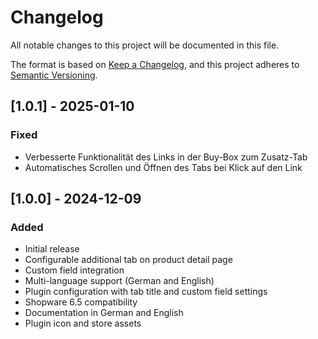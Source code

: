 # Changelog

All notable changes to this project will be documented in this file.

The format is based on [Keep a Changelog](https://keepachangelog.com/en/1.0.0/),
and this project adheres to [Semantic Versioning](https://semver.org/spec/v2.0.0.html).

## [1.0.1] - 2025-01-10
### Fixed
- Verbesserte Funktionalität des Links in der Buy-Box zum Zusatz-Tab
- Automatisches Scrollen und Öffnen des Tabs bei Klick auf den Link

## [1.0.0] - 2024-12-09
### Added
- Initial release
- Configurable additional tab on product detail page
- Custom field integration
- Multi-language support (German and English)
- Plugin configuration with tab title and custom field settings
- Shopware 6.5 compatibility
- Documentation in German and English
- Plugin icon and store assets
